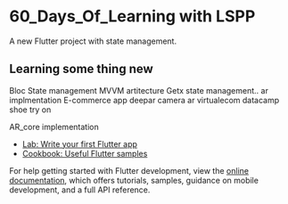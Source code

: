 # 60_Days_Of_Learning with LSPP

A new Flutter project with state management.

## Learning some thing new
Bloc State management
MVVM artitecture
Getx state management..
ar implmentation
E-commerce app
deepar
camera ar
virtualecom
datacamp
shoe try on


AR_core implementation

- [Lab: Write your first Flutter app](https://docs.flutter.dev/get-started/codelab)
- [Cookbook: Useful Flutter samples](https://docs.flutter.dev/cookbook)

For help getting started with Flutter development, view the
[online documentation](https://docs.flutter.dev/), which offers tutorials,
samples, guidance on mobile development, and a full API reference.
